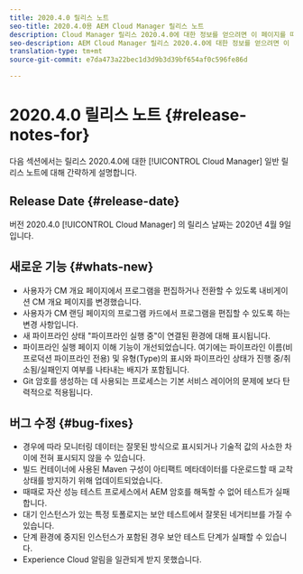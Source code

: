 ```yaml
---
title: 2020.4.0 릴리스 노트
seo-title: 2020.4.0용 AEM Cloud Manager 릴리스 노트
description: Cloud Manager 릴리스 2020.4.0에 대한 정보를 얻으려면 이 페이지를 따르십시오
seo-description: AEM Cloud Manager 릴리스 2020.4.0에 대한 정보를 얻으려면 이 페이지를 따르십시오.
translation-type: tm+mt
source-git-commit: e7da473a22bec1d3d9b3d39bf654af0c596fe86d

---
```


# 2020.4.0 릴리스 노트 {#release-notes-for}

다음 섹션에서는 릴리스 2020.4.0에 대한 [!UICONTROL Cloud Manager] 일반 릴리스 노트에 대해 간략하게 설명합니다.

## Release Date {#release-date}

버전 2020.4.0 [!UICONTROL Cloud Manager] 의 릴리스 날짜는 2020년 4월 9일입니다.

## 새로운 기능 {#whats-new}

* 사용자가 CM 개요 페이지에서 프로그램을 편집하거나 전환할 수 있도록 내비게이션 CM 개요 페이지를 변경했습니다.
* 사용자가 CM 랜딩 페이지의 프로그램 카드에서 프로그램을 편집할 수 있도록 하는 변경 사항입니다.
* 새 파이프라인 상태 &quot;파이프라인 실행 중&quot;이 연결된 환경에 대해 표시됩니다.
* 파이프라인 실행 페이지 이해 기능이 개선되었습니다. 여기에는 파이프라인 이름(비프로덕션 파이프라인 전용) 및 유형(Type)의 표시와 파이프라인 상태가 진행 중/취소됨/실패인지 여부를 나타내는 배지가 포함됩니다.
* Git 암호를 생성하는 데 사용되는 프로세스는 기본 서비스 레이어의 문제에 보다 탄력적으로 적용됩니다.

## 버그 수정 {#bug-fixes}

* 경우에 따라 모니터링 데이터는 잘못된 방식으로 표시되거나 기술적 값의 사소한 차이에 전혀 표시되지 않을 수 있습니다.
* 빌드 컨테이너에 사용된 Maven 구성이 아티팩트 메타데이터를 다운로드할 때 교착 상태를 방지하기 위해 업데이트되었습니다.
* 때때로 자산 성능 테스트 프로세스에서 AEM 암호를 해독할 수 없어 테스트가 실패합니다.
* 대기 인스턴스가 있는 특정 토폴로지는 보안 테스트에서 잘못된 네거티브를 가질 수 있습니다.
* 단계 환경에 중지된 인스턴스가 포함된 경우 보안 테스트 단계가 실패할 수 있습니다.
* Experience Cloud 알림을 일관되게 받지 못했습니다.

